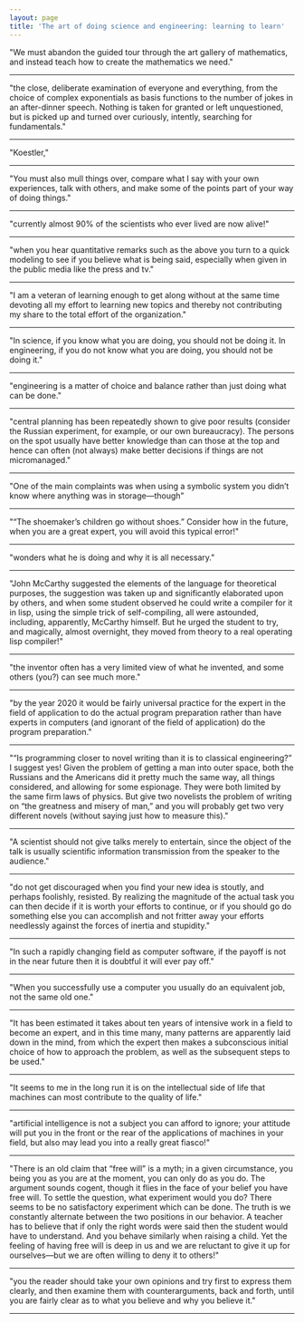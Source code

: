 ```yaml
---
layout: page
title: 'The art of doing science and engineering: learning to learn'
---
```


"We must abandon the guided tour through the art gallery of mathematics, and instead teach how to create the mathematics we need."

---------

"the close, deliberate examination of everyone and everything, from the choice of complex exponentials as basis functions to the number of jokes in an after-dinner speech. Nothing is taken for granted or left unquestioned, but is picked up and turned over curiously, intently, searching for fundamentals."

---------

"Koestler,"

---------

"You must also mull things over, compare what I say with your own experiences, talk with others, and make some of the points part of your way of doing things."

---------

"currently almost 90% of the scientists who ever lived are now alive!"

---------

"when you hear quantitative remarks such as the above you turn to a quick modeling to see if you believe what is being said, especially when given in the public media like the press and tv."

---------

"I am a veteran of learning enough to get along without at the same time devoting all my effort to learning new topics and thereby not contributing my share to the total effort of the organization."

---------

"In science, if you know what you are doing, you should not be doing it. In engineering, if you do not know what you are doing, you should not be doing it."

---------

"engineering is a matter of choice and balance rather than just doing what can be done."

---------

"central planning has been repeatedly shown to give poor results (consider the Russian experiment, for example, or our own bureaucracy). The persons on the spot usually have better knowledge than can those at the top and hence can often (not always) make better decisions if things are not micromanaged."

---------

"One of the main complaints was when using a symbolic system you didn’t know where anything was in storage—though"

---------

"“The shoemaker’s children go without shoes.” Consider how in the future, when you are a great expert, you will avoid this typical error!"

---------

"wonders what he is doing and why it is all necessary."

---------

"John McCarthy suggested the elements of the language for theoretical purposes, the suggestion was taken up and significantly elaborated upon by others, and when some student observed he could write a compiler for it in lisp, using the simple trick of self-compiling, all were astounded, including, apparently, McCarthy himself. But he urged the student to try, and magically, almost overnight, they moved from theory to a real operating lisp compiler!"

---------

"the inventor often has a very limited view of what he invented, and some others (you?) can see much more."

---------

"by the year 2020 it would be fairly universal practice for the expert in the field of application to do the actual program preparation rather than have experts in computers (and ignorant of the field of application) do the program preparation."

---------

"“Is programming closer to novel writing than it is to classical engineering?” I suggest yes! Given the problem of getting a man into outer space, both the Russians and the Americans did it pretty much the same way, all things considered, and allowing for some espionage. They were both limited by the same firm laws of physics. But give two novelists the problem of writing on “the greatness and misery of man,” and you will probably get two very different novels (without saying just how to measure this)."

---------

"A scientist should not give talks merely to entertain, since the object of the talk is usually scientific information transmission from the speaker to the audience."

---------

"do not get discouraged when you find your new idea is stoutly, and perhaps foolishly, resisted. By realizing the magnitude of the actual task you can then decide if it is worth your efforts to continue, or if you should go do something else you can accomplish and not fritter away your efforts needlessly against the forces of inertia and stupidity."

---------

"In such a rapidly changing field as computer software, if the payoff is not in the near future then it is doubtful it will ever pay off."

---------

"When you successfully use a computer you usually do an equivalent job, not the same old one."

---------

"It has been estimated it takes about ten years of intensive work in a field to become an expert, and in this time many, many patterns are apparently laid down in the mind, from which the expert then makes a subconscious initial choice of how to approach the problem, as well as the subsequent steps to be used."

---------

"It seems to me in the long run it is on the intellectual side of life that machines can most contribute to the quality of life."

---------

"artificial intelligence is not a subject you can afford to ignore; your attitude will put you in the front or the rear of the applications of machines in your field, but also may lead you into a really great fiasco!"

---------

"There is an old claim that “free will” is a myth; in a given circumstance, you being you as you are at the moment, you can only do as you do. The argument sounds cogent, though it flies in the face of your belief you have free will. To settle the question, what experiment would you do? There seems to be no satisfactory experiment which can be done. The truth is we constantly alternate between the two positions in our behavior. A teacher has to believe that if only the right words were said then the student would have to understand. And you behave similarly when raising a child. Yet the feeling of having free will is deep in us and we are reluctant to give it up for ourselves—but we are often willing to deny it to others!"

---------

"you the reader should take your own opinions and try first to express them clearly, and then examine them with counterarguments, back and forth, until you are fairly clear as to what you believe and why you believe it."

---------

